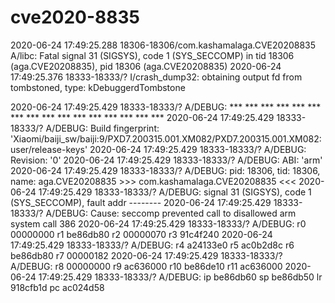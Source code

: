 # cve2020-8835
 
2020-06-24 17:49:25.288 18306-18306/com.kashamalaga.CVE20208835 A/libc: Fatal signal 31 (SIGSYS), code 1 (SYS_SECCOMP) in tid 18306 (aga.CVE20208835), pid 18306 (aga.CVE20208835)
2020-06-24 17:49:25.376 18333-18333/? I/crash_dump32: obtaining output fd from tombstoned, type: kDebuggerdTombstone

2020-06-24 17:49:25.429 18333-18333/? A/DEBUG: *** *** *** *** *** *** *** *** *** *** *** *** *** *** *** ***
2020-06-24 17:49:25.429 18333-18333/? A/DEBUG: Build fingerprint: 'Xiaomi/baiji_sw/baiji:9/PXD7.200315.001.XM082/PXD7.200315.001.XM082:user/release-keys'
2020-06-24 17:49:25.429 18333-18333/? A/DEBUG: Revision: '0'
2020-06-24 17:49:25.429 18333-18333/? A/DEBUG: ABI: 'arm'
2020-06-24 17:49:25.429 18333-18333/? A/DEBUG: pid: 18306, tid: 18306, name: aga.CVE20208835  >>> com.kashamalaga.CVE20208835 <<<
2020-06-24 17:49:25.429 18333-18333/? A/DEBUG: signal 31 (SIGSYS), code 1 (SYS_SECCOMP), fault addr --------
2020-06-24 17:49:25.429 18333-18333/? A/DEBUG: Cause: seccomp prevented call to disallowed arm system call 386
2020-06-24 17:49:25.429 18333-18333/? A/DEBUG:     r0  00000000  r1  be86db80  r2  00000070  r3  91c4f240
2020-06-24 17:49:25.429 18333-18333/? A/DEBUG:     r4  a24133e0  r5  ac0b2d8c  r6  be86db80  r7  00000182
2020-06-24 17:49:25.429 18333-18333/? A/DEBUG:     r8  00000000  r9  ac636000  r10 be86de10  r11 ac636000
2020-06-24 17:49:25.429 18333-18333/? A/DEBUG:     ip  be86db60  sp  be86db50  lr  918cfb1d  pc  ac024d58